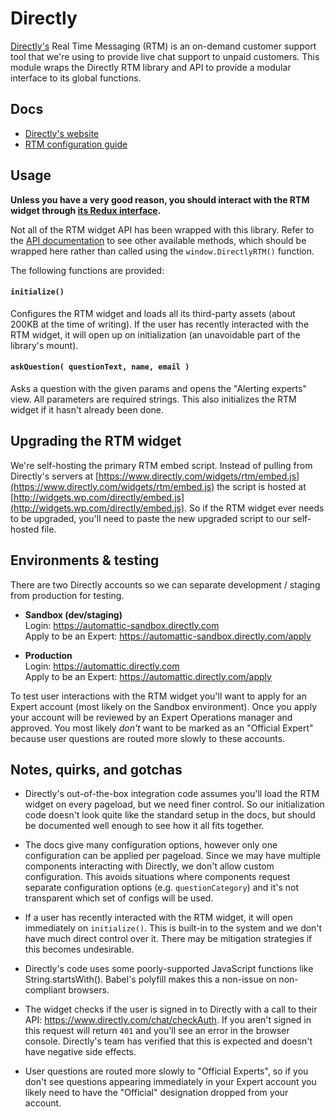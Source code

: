 Directly
========

[Directly's](https://www.directly.com/) Real Time Messaging (RTM) is an on-demand
customer support tool that we're using to provide live chat support to unpaid
customers. This module wraps the Directly RTM library and API to provide a modular
interface to its global functions.

## Docs
- [Directly's website](https://www.directly.com/)
- [RTM configuration guide](https://cloudup.com/cySVQ9R_O6S)

## Usage

**Unless you have a very good reason, you should interact with the RTM widget through
[its Redux interface](../../state/help/directly).**

Not all of the RTM widget API has been wrapped with this library. Refer to the [API
documentation](https://cloudup.com/cySVQ9R_O6S) to see other available methods, which
should be wrapped here rather than called using the `window.DirectlyRTM()` function.

The following functions are provided:

#### `initialize()`

Configures the RTM widget and loads all its third-party assets (about 200KB at the time of
writing). If the user has recently interacted with the RTM widget, it will open up on
initialization (an unavoidable part of the library's mount).

#### `askQuestion( questionText, name, email )`

Asks a question with the given params and opens the "Alerting experts" view. All parameters
are required strings. This also initializes the RTM widget if it hasn't already been done.

## Upgrading the RTM widget
We're self-hosting the primary RTM embed script. Instead of pulling from Directly's servers at
[https://www.directly.com/widgets/rtm/embed.js](https://www.directly.com/widgets/rtm/embed.js)
the script is hosted at
[http://widgets.wp.com/directly/embed.js](http://widgets.wp.com/directly/embed.js).
So if the RTM widget ever needs to be upgraded, you'll need to paste the new upgraded
script to our self-hosted file.

## Environments & testing
There are two Directly accounts so we can separate development / staging from production for testing.

* __Sandbox (dev/staging)__  
  Login: https://automattic-sandbox.directly.com  
	Apply to be an Expert: https://automattic-sandbox.directly.com/apply  

* __Production__  
  Login: https://automattic.directly.com  
	Apply to be an Expert: https://automattic.directly.com/apply

To test user interactions with the RTM widget you'll want to apply for an Expert account
(most likely on the Sandbox environment). Once you apply your account will be reviewed
by an Expert Operations manager and approved. You most likely _don't_ want to be marked
as an "Official Expert" because user questions are routed more slowly to these accounts.

## Notes, quirks, and gotchas
- Directly's out-of-the-box integration code assumes you'll load the RTM widget on
every pageload, but we need finer control. So our initialization code doesn't look
quite like the standard setup in the docs, but should be documented well enough
to see how it all fits together.

- The docs give many configuration options, however only one configuration can be
applied per pageload. Since we may have multiple components interacting with Directly,
we don't allow custom configuration. This avoids situations where components request
separate configuration options (e.g. `questionCategory`) and it's not transparent
which set of configs will be used.

- If a user has recently interacted with the RTM widget, it will open immediately
on `initialize()`. This is built-in to the system and we don't have much direct control
over it. There may be mitigation strategies if this becomes undesirable.  

- Directly's code uses some poorly-supported JavaScript functions like String.startsWith().
Babel's polyfill makes this a non-issue on non-compliant browsers.

- The widget checks if the user is signed in to Directly with a call to their API:
https://www.directly.com/chat/checkAuth. If you aren't signed in this request will
return `401` and you'll see an error in the browser console. Directly's team has
verified that this is expected and doesn't have negative side effects.

- User questions are routed more slowly to "Official Experts", so if you don't see
questions appearing immediately in your Expert account you likely need to have the
"Official" designation dropped from your account.
